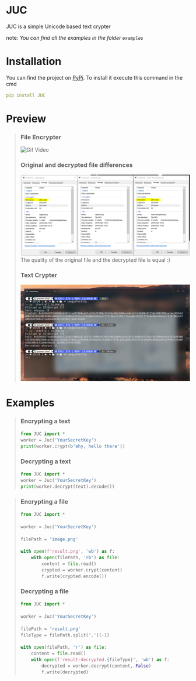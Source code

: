 # JUC
JUC is a simple Unicode based text crypter


note: *You can find all the examples in the folder `examples`*


# Installation
You can find the project on [PyPi](https://pypi.org/project/JUC/).
To install it execute this command in the cmd
```yaml
pip install JUC
```

# Preview
> ### File Encrypter
> ![Gif Video](./assets/ImageCrypter.gif)
> ### Original and decrypted file differences
> ![Differences](./assets/fileSize.PNG)
> The quality of the original file and the decrypted file is equal :)
> 
> ### Text Crypter
> ![TextCrypter](./assets/TextCrypter.png)

# Examples

> ### Encrypting a text
> ```py
> from JUC import *
> worker = Juc('YourSecretKey')
> print(worker.crypt(b'ehy, hello there'))
> ```
> ### Decrypting a text
> ```py
> from JUC import *
> worker = Juc('YourSecretKey')
> print(worker.decrypt(text).decode())
> ```


> ### Encrypting a file
> ```py
> from JUC import *
> 
> worker = Juc('YourSecretKey')
> 
> filePath = 'image.png'
> 
> with open(f'result.png', 'wb') as f:
>     with open(filePath, 'rb') as file:
>         content = file.read()
>         crypted = worker.crypt(content)
>         f.write(crypted.encode())
> ```
> ### Decrypting a file
> ```py
> from JUC import *
> 
> worker = Juc('YourSecretKey')
> 
> filePath = 'result.png'
> fileType = filePath.split('.')[-1]
> 
> with open(filePath, 'r') as file:
>     content = file.read()
>     with open(f'result-decrypted.{fileType}', 'wb') as f:
>         decrypted = worker.decrypt(content, False)
>         f.write(decrypted)
> ```
